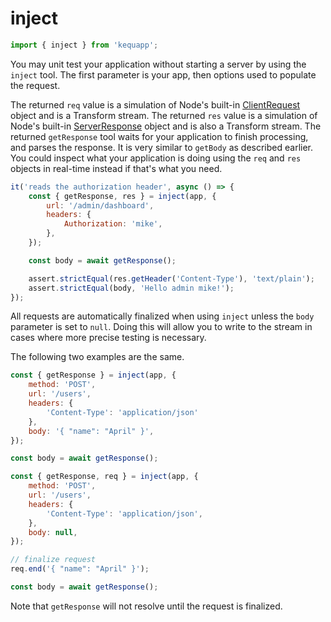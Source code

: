 # inject

```javascript
import { inject } from 'kequapp';
```

You may unit test your application without starting a server by using the `inject` tool. The first parameter is your app, then options used to populate the request.

The returned `req` value is a simulation of Node's built-in <a href="https://nodejs.org/api/http.html#class-httpclientrequest" target="_blank">ClientRequest</a> object and is a Transform stream. The returned `res` value is a simulation of Node's built-in <a href="https://nodejs.org/api/http.html#class-httpserverresponse" target="_blank">ServerResponse</a> object and is also a Transform stream. The returned `getResponse` tool waits for your application to finish processing, and parses the response. It is very similar to `getBody` as described earlier. You could inspect what your application is doing using the `req` and `res` objects in real-time instead if that's what you need.

```javascript
it('reads the authorization header', async () => {
    const { getResponse, res } = inject(app, {
        url: '/admin/dashboard',
        headers: {
            Authorization: 'mike',
        },
    });

    const body = await getResponse();

    assert.strictEqual(res.getHeader('Content-Type'), 'text/plain');
    assert.strictEqual(body, 'Hello admin mike!');
});
```

All requests are automatically finalized when using `inject` unless the `body` parameter is set to `null`. Doing this will allow you to write to the stream in cases where more precise testing is necessary.

The following two examples are the same.

```javascript
const { getResponse } = inject(app, {
    method: 'POST',
    url: '/users',
    headers: {
        'Content-Type': 'application/json'
    },
    body: '{ "name": "April" }',
});

const body = await getResponse();
```

```javascript
const { getResponse, req } = inject(app, {
    method: 'POST',
    url: '/users',
    headers: {
        'Content-Type': 'application/json',
    },
    body: null,
});

// finalize request
req.end('{ "name": "April" }');

const body = await getResponse();
```

Note that `getResponse` will not resolve until the request is finalized.
